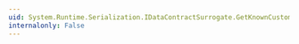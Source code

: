 ```yaml
---
uid: System.Runtime.Serialization.IDataContractSurrogate.GetKnownCustomDataTypes(System.Collections.ObjectModel.Collection{System.Type})
internalonly: False
---
```

